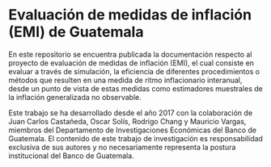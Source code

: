 # Evaluación de medidas de inflación (EMI) de Guatemala

En este repositorio se encuentra publicada la documentación respecto al proyecto de evaluación de medidas de inflación (EMI), el cual consiste en evaluar a través de simulación, la eficiencia de diferentes procedimientos o métodos que resulten en una medida de ritmo inflacionario interanual, desde un punto de vista de estas medidas como estimadores muestrales de la inflación generalizada no observable.

Este trabajo se ha desarrollado desde el año 2017 con la colaboración de Juan Carlos Castañeda, Oscar Solís, Rodrigo Chang y Mauricio Vargas, miembros del Departamento de Investigaciones Económicas del Banco de Guatemala. El contenido de este trabajo de investigación es responsabilidad exclusiva de sus autores y no necesariamente representa la postura institucional del Banco de Guatemala. 